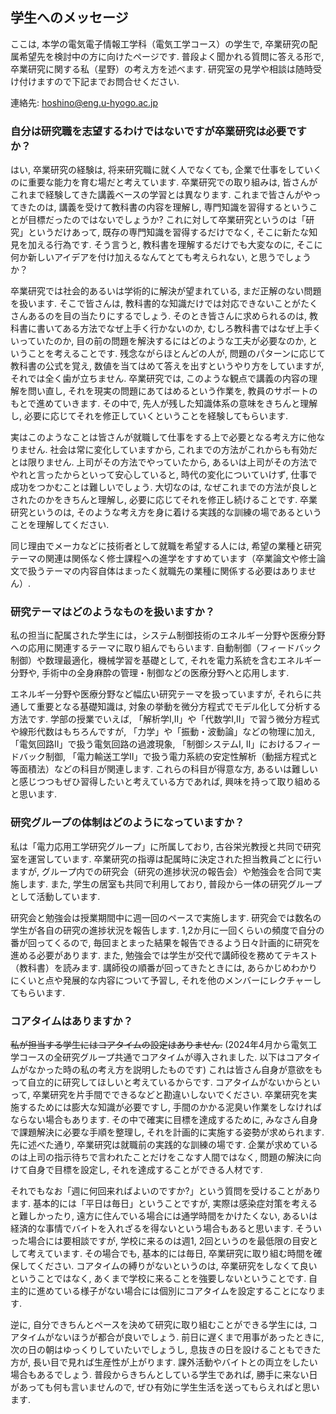 ## 学生へのメッセージ

ここは, 本学の電気電子情報工学科（電気工学コース）の学生で, 卒業研究の配属希望先を検討中の方に向けたページです. 
普段よく聞かれる質問に答える形で, 卒業研究に関する私（星野）の考え方を述べます. 
研究室の見学や相談は随時受け付けますので下記までお問合せください.  

連絡先: [hoshino@eng.u-hyogo.ac.jp](mailto:hoshino@eng.u-hyogo.ac.jp)


### 自分は研究職を志望するわけではないですが卒業研究は必要ですか？

はい, 卒業研究の経験は, 将来研究職に就く人でなくても, 企業で仕事をしていくのに重要な能力を育む場だと考えています. 
卒業研究での取り組みは, 皆さんがこれまで経験してきた講義ベースの学習とは異なります. 
これまで皆さんがやってきたのは, 講義を受けて教科書の内容を理解し, 専門知識を習得するということが目標だったのではないでしょうか?
これに対して卒業研究というのは「研究」というだけあって, 既存の専門知識を習得するだけでなく, そこに新たな知見を加える行為です.
そう言うと, 教科書を理解するだけでも大変なのに, そこに何か新しいアイデアを付け加えるなんてとても考えられない, と思うでしょうか？

卒業研究では社会的あるいは学術的に解決が望まれている, まだ正解のない問題を扱います. 
そこで皆さんは, 教科書的な知識だけでは対応できないことがたくさんあるのを目の当たりにするでしょう.
そのとき皆さんに求められるのは, 教科書に書いてある方法でなぜ上手く行かないのか, むしろ教科書ではなぜ上手くいっていたのか, 目の前の問題を解決するにはどのような工夫が必要なのか, ということを考えることです.
残念ながらほとんどの人が, 問題のパターンに応じて教科書の公式を覚え, 数値を当てはめて答えを出すというやり方をしていますが, それでは全く歯が立ちません. 
卒業研究では, このような観点で講義の内容の理解を問い直し, それを現実の問題にあてはめるという作業を, 教員のサポートのもとで進めていきます.
その中で, 先人が残した知識体系の意味をきちんと理解し, 必要に応じてそれを修正していくということを経験してもらいます. 

実はこのようなことは皆さんが就職して仕事をする上で必要となる考え方に他なりません. 
社会は常に変化していますから, これまでの方法がこれからも有効だとは限りません.
上司がその方法でやっていたから, あるいは上司がその方法でやれと言ったからといって安心していると, 時代の変化についていけず, 仕事で成功をつかむことは難しいでしょう.
大切なのは, なぜこれまでの方法が良しとされたのかをきちんと理解し, 必要に応じてそれを修正し続けることです.
卒業研究というのは, そのような考え方を身に着ける実践的な訓練の場であるということを理解してください. 

同じ理由でメーカなどに技術者として就職を希望する人には, 希望の業種と研究テーマの関連は関係なく修士課程への進学をすすめています（卒業論文や修士論文で扱うテーマの内容自体はまったく就職先の業種に関係する必要はありません）. 


### 研究テーマはどのようなものを扱いますか？

私の担当に配属された学生には，システム制御技術のエネルギー分野や医療分野への応用に関連するテーマに取り組んでもらいます.
自動制御（フィードバック制御）や数理最適化，機械学習を基礎として, それを電力系統を含むエネルギー分野や, 手術中の全身麻酔の管理・制御などの医療分野へと応用します. 

エネルギー分野や医療分野など幅広い研究テーマを扱っていますが, それらに共通して重要となる基礎知識は, 対象の挙動を微分方程式でモデル化して分析する方法です. 
学部の授業でいえば, 「解析学I,II」や「代数学I,II」で習う微分方程式や線形代数はもちろんですが, 「力学」や「振動・波動論」などの物理に加え, 「電気回路II」で扱う電気回路の過渡現象, 「制御システムI, II」におけるフィードバック制御, 「電力輸送工学II」で扱う電力系統の安定性解析（動揺方程式と等面積法）などの科目が関連します.
これらの科目が得意な方, あるいは難しいと感じつつもぜひ習得したいと考えている方であれば, 興味を持って取り組めると思います. 


### 研究グループの体制はどのようになっていますか？

私は「電力応用工学研究グループ」に所属しており, 古谷栄光教授と共同で研究室を運営しています.
卒業研究の指導は配属時に決定された担当教員ごとに行いますが, グループ内での研究会（研究の進捗状況の報告会）や勉強会を合同で実施します.
また, 学生の居室も共同で利用しており, 普段から一体の研究グループとして活動しています.

研究会と勉強会は授業期間中に週一回のペースで実施します.
研究会では数名の学生が各自の研究の進捗状況を報告します. 
1,2か月に一回くらいの頻度で自分の番が回ってくるので, 毎回まとまった結果を報告できるよう日々計画的に研究を進める必要があります. 
また, 勉強会では学生が交代で講師役を務めてテキスト（教科書）を読みます.
講師役の順番が回ってきたときには, あらかじめわかりにくいと点や発展的な内容について予習し, それを他のメンバーにレクチャーしてもらいます.


### コアタイムはありますか？

~~私が担当する学生にはコアタイムの設定はありません.~~
(2024年4月から電気工学コースの全研究グループ共通でコアタイムが導入されました. 以下はコアタイムがなかった時の私の考え方を説明したものです)
これは皆さん自身が意欲をもって自立的に研究してほしいと考えているからです.
コアタイムがないからといって, 卒業研究を片手間でできるなどと勘違いしないでください. 
卒業研究を実施するためには膨大な知識が必要ですし, 手間のかかる泥臭い作業をしなければならない場合もあります.
その中で確実に目標を達成するために, みなさん自身で課題解決に必要な手順を整理し, それを計画的に実施する姿勢が求められます.
先に述べた通り, 卒業研究は就職前の実践的な訓練の場です.
企業が求めているのは上司の指示待ちで言われたことだけをこなす人間ではなく, 問題の解決に向けて自身で目標を設定し, それを達成することができる人材です. 

それでもなお「週に何回来ればよいのですか?」という質問を受けることがあります.
基本的には「平日は毎日」ということですが, 実際は感染症対策を考えると難しかったり, 遠方に住んでいる場合には通学時間をかけたくない, あるいは経済的な事情でバイトを入れざるを得ないという場合もあると思います. 
そういった場合には要相談ですが, 学校に来るのは週1, 2回というのを最低限の目安として考えています.
その場合でも, 基本的には毎日, 卒業研究に取り組む時間を確保してください. 
コアタイムの縛りがないというのは, 卒業研究をしなくて良いということではなく, あくまで学校に来ることを強要しないということです.
自主的に進めている様子がない場合には個別にコアタイムを設定することになります. 

逆に, 自分できちんとペースを決めて研究に取り組むことができる学生には, コアタイムがないほうが都合が良いでしょう. 前日に遅くまで用事があったときに, 次の日の朝はゆっくりしていたいでしょうし, 息抜きの日を設けることもできた方が, 長い目で見れば生産性が上がります. 課外活動やバイトとの両立をしたい場合もあるでしょう. 普段からきちんとしている学生であれば, 勝手に来ない日があっても何も言いませんので, ぜひ有効に学生生活を送ってもらえればと思います. 
